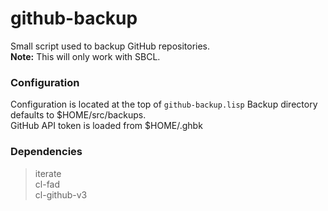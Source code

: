 # github-backup
Small script used to backup GitHub repositories.  
**Note:** This will only work with SBCL.

### Configuration
Configuration is located at the top of `github-backup.lisp`
Backup directory defaults to $HOME/src/backups.  
GitHub API token is loaded from $HOME/.ghbk 

### Dependencies
> iterate  
> cl-fad  
> cl-github-v3


